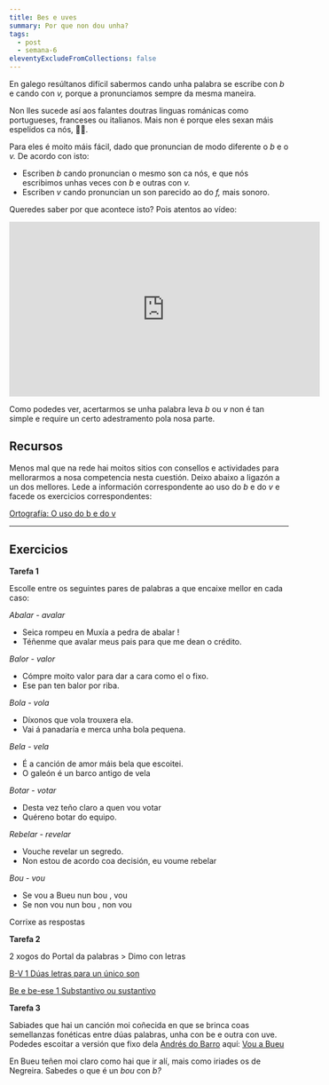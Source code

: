```yaml
---
title: Bes e uves
summary: Por que non dou unha?
tags:
  - post
  - semana-6
eleventyExcludeFromCollections: false
---
```

En galego resúltanos difícil sabermos cando unha palabra se escribe con *b* e cando con *v,* porque a pronunciamos sempre da mesma maneira. 

Non lles sucede así aos falantes doutras linguas románicas como portugueses, franceses ou italianos. Mais non é porque eles sexan máis espelidos ca nós, 🙅‍♀️.

Para eles é moito máis fácil, dado que pronuncian de modo diferente o *b* e o *v.* De acordo con isto:

* Escriben *b* cando pronuncian o mesmo son ca nós, e que nós escribimos unhas veces con *b* e outras con *v.*
* Escriben *v* cando pronuncian un son parecido ao do *f,* mais sonoro. 

Queredes saber por que acontece isto? Pois atentos ao vídeo:

<iframe width="560" height="315" src="https://www.youtube.com/embed/8O_K3bGuLsI" frameborder="0" allow="accelerometer; autoplay; encrypted-media; gyroscope; picture-in-picture" allowfullscreen></iframe>

Como podedes ver, acertarmos se unha palabra leva *b* ou *v* non é tan simple e require un certo adestramento pola nosa parte. 

## Recursos

Menos mal que na rede hai moitos sitios con consellos e actividades para mellorarmos a nosa competencia nesta cuestión. Deixo abaixo a ligazón a un dos mellores. Lede a información correspondente ao uso do *b* e do *v* e facede os exercicios correspondentes:

[Ortografía: O uso do b e do v](http://cotovia.org/proxecto/ort/ort_ud3_01.html?orix=ort&tema=ort_ud3_01.html)

[](https://www.edu.xunta.gal/espazoAbalar/sites/espazoAbalar/files/datos/1326967726/contido/ortografia/ortografia/o_uso_do_bv.html)

- - -

## Exercicios

**Tarefa 1**

Escolle entre os seguintes pares de palabras a que encaixe mellor en cada caso:

*Abalar - avalar*

* Seica rompeu en Muxía a pedra de <e-answer> abalar </e-answer>!
* Téñenme que <e-answer> avalar </e-answer> meus pais para que me dean o crédito.

*Balor - valor*

* Cómpre moito <e-answer> valor </e-answer> para dar a cara como el o fixo.
* Ese pan ten <e-answer> balor </e-answer> por riba.

*Bola - vola*

* Díxonos que <e-answer> vola </e-answer> trouxera ela.
* Vai á panadaría e merca unha  <e-answer> bola </e-answer> pequena.

*Bela - vela*

* É a canción de amor máis <e-answer> bela </e-answer> que escoitei.
* O galeón é un barco antigo de <e-answer> vela </e-answer>

*Botar - votar*

* Desta vez teño claro a quen vou  <e-answer> votar </e-answer>
* Quéreno <e-answer> botar </e-answer> do equipo.

*Rebelar - revelar*

* Vouche <e-answer> revelar </e-answer> un segredo.
* Non estou de acordo coa decisión, eu voume <e-answer> rebelar </e-answer>

*Bou - vou*

* Se  <e-answer> vou </e-answer> a Bueu nun  <e-answer> bou </e-answer>,  <e-answer> vou </e-answer>
* Se non <e-answer> vou </e-answer> nun <e-answer> bou </e-answer>, non <e-answer> vou </e-answer>

<e-validate>Corrixe as respostas</evalidate> 


**Tarefa 2**

2 xogos do Portal da palabras > Dimo con letras

[B-V 1 Dúas letras para un único son](https://portaldaspalabras.gal/xogo/b-v-1/)

[Be e be-ese 1 Substantivo ou sustantivo](https://portaldaspalabras.gal/xogo/b-bs-1/)

**Tarefa 3**

Sabiades que hai un canción moi coñecida en que se brinca coas semellanzas fonéticas entre dúas palabras, unha con be e outra con uve. Podedes escoitar a versión que fixo dela [Andrés do Barro](https://gl.wikipedia.org/wiki/Andr%C3%A9s_do_Barro) aquí: [Vou a Bueu](https://www.youtube.com/watch?v=TMRPK2Tjjzs)

En Bueu teñen moi claro como hai que ir alí, mais como iriades os de Negreira. Sabedes o que é un *bou* con *b?*